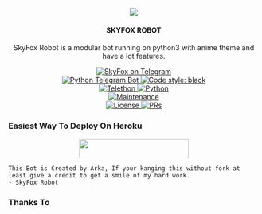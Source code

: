 <p align="center">
  <img src="https://telegra.ph/file/281fbf2e19c36b34d4f40.jpg">
</p>

<h4><p align="center"> SKYFOX ROBOT </p></h4>

<p align="center">SkyFox Robot is a modular bot running on python3 with anime theme and have a lot features.</p>

<p align="center">
<a href="https://t.me/SkyFoxybot"> <img src="https://img.shields.io/badge/SkyFox-Robot-blue?&logo=telegram" alt="SkyFox on Telegram" /> </a><br>
<a href="https://python-telegram-bot.org"> <img src="https://img.shields.io/badge/PTB-13.8.1-white?&style=flat-round&logo=github" alt="Python Telegram Bot" /> </a>
<a href="https://github.com/psf/black"><img alt="Code style: black" src="https://img.shields.io/badge/code%20style-black-000000.svg"></a><br>
<a href="https://docs.telethon.dev"> <img src="https://img.shields.io/badge/Telethon-1.23.0-red?&style=flat-round&logo=github" alt="Telethon" /> </a>
<a href="https://docs.python.org"> <img src="https://img.shields.io/badge/Python-3.9.7-purple?&style=flat-round&logo=python" alt="Python" /> </a><br>
<a href="https://GitHub.com/arkadiaz/SkyFox-Robot"> <img src="https://img.shields.io/badge/Maintained-Yes-yellow.svg" alt="Maintenance" /> </a><br>
<a href="https://github.com/arkadiaz/SkyFox-Robot/blob/main/LICENSE"> <img src="https://img.shields.io/badge/License-GPLv3-blue.svg" alt="License" /> </a>
<a href="https://makeapullrequest.com"> <img src="https://img.shields.io/badge/PRs-Welcome-blue.svg?style=flat-round" alt="PRs" /> </a>
</p>

### Easiest Way To Deploy On Heroku 

<p align="center"><a href="https://heroku.com/deploy?template=https://github.com/arkadiaz/SkyFoxRobot"> <img src="https://img.shields.io/badge/Deploy%20To%20Heroku-blue?style=for-the-badge&logo=heroku" width="220" height="38.45"/></a></p>

```
This Bot is Created by Arka, If your kanging this without fork at least give a credit to get a smile of my hard work. 
- SkyFox Robot
```
### Thanks To
